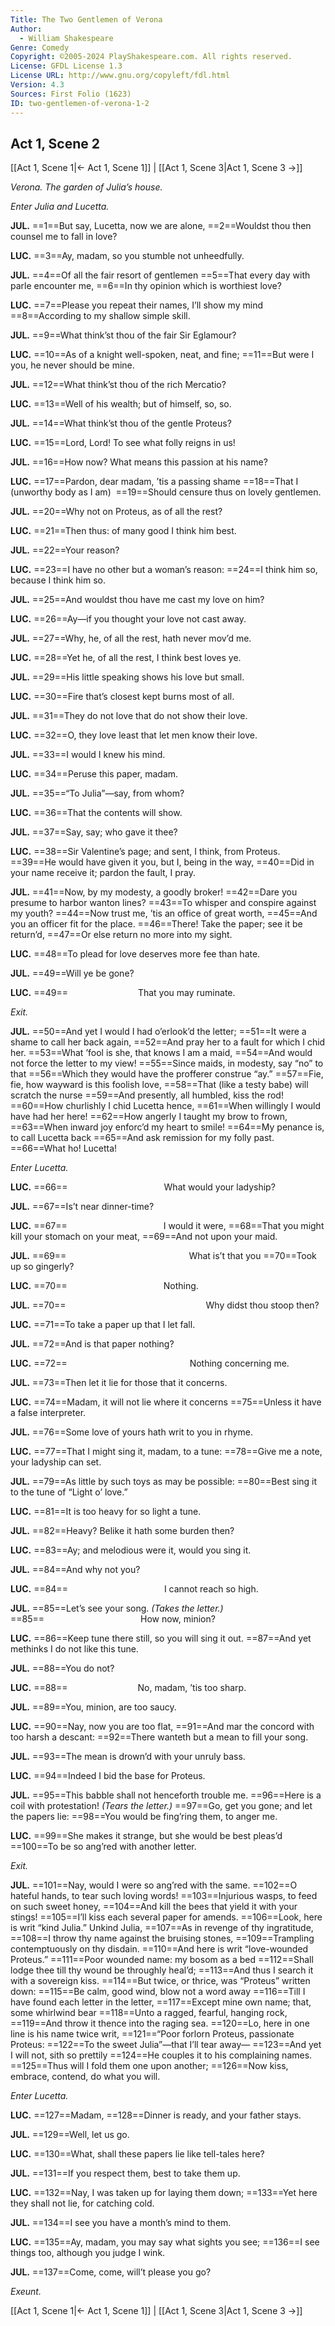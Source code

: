 ```yaml
---
Title: The Two Gentlemen of Verona
Author: 
  - William Shakespeare
Genre: Comedy
Copyright: ©2005-2024 PlayShakespeare.com. All rights reserved.
License: GFDL License 1.3
License URL: http://www.gnu.org/copyleft/fdl.html
Version: 4.3
Sources: First Folio (1623)
ID: two-gentlemen-of-verona-1-2
---
```


## Act 1, Scene 2
[[Act 1, Scene 1|← Act 1, Scene 1]] | [[Act 1, Scene 3|Act 1, Scene 3 →]]

*Verona. The garden of Julia’s house.*

*Enter Julia and Lucetta.*

**JUL.**
==1==But say, Lucetta, now we are alone,
==2==Wouldst thou then counsel me to fall in love?

**LUC.**
==3==Ay, madam, so you stumble not unheedfully.

**JUL.**
==4==Of all the fair resort of gentlemen
==5==That every day with parle encounter me,
==6==In thy opinion which is worthiest love?

**LUC.**
==7==Please you repeat their names, I’ll show my mind
==8==According to my shallow simple skill.

**JUL.**
==9==What think’st thou of the fair Sir Eglamour?

**LUC.**
==10==As of a knight well-spoken, neat, and fine;
==11==But were I you, he never should be mine.

**JUL.**
==12==What think’st thou of the rich Mercatio?

**LUC.**
==13==Well of his wealth; but of himself, so, so.

**JUL.**
==14==What think’st thou of the gentle Proteus?

**LUC.**
==15==Lord, Lord! To see what folly reigns in us!

**JUL.**
==16==How now? What means this passion at his name?

**LUC.**
==17==Pardon, dear madam, ’tis a passing shame
==18==That I (unworthy body as I am) 
==19==Should censure thus on lovely gentlemen.

**JUL.**
==20==Why not on Proteus, as of all the rest?

**LUC.**
==21==Then thus: of many good I think him best.

**JUL.**
==22==Your reason?

**LUC.**
==23==I have no other but a woman’s reason:
==24==I think him so, because I think him so.

**JUL.**
==25==And wouldst thou have me cast my love on him?

**LUC.**
==26==Ay—if you thought your love not cast away.

**JUL.**
==27==Why, he, of all the rest, hath never mov’d me.

**LUC.**
==28==Yet he, of all the rest, I think best loves ye.

**JUL.**
==29==His little speaking shows his love but small.

**LUC.**
==30==Fire that’s closest kept burns most of all.

**JUL.**
==31==They do not love that do not show their love.

**LUC.**
==32==O, they love least that let men know their love.

**JUL.**
==33==I would I knew his mind.

**LUC.**
==34==Peruse this paper, madam.

**JUL.**
==35==“To Julia”—say, from whom?

**LUC.**
==36==That the contents will show.

**JUL.**
==37==Say, say; who gave it thee?

**LUC.**
==38==Sir Valentine’s page; and sent, I think, from Proteus.
==39==He would have given it you, but I, being in the way,
==40==Did in your name receive it; pardon the fault, I pray.

**JUL.**
==41==Now, by my modesty, a goodly broker!
==42==Dare you presume to harbor wanton lines?
==43==To whisper and conspire against my youth?
==44==Now trust me, ’tis an office of great worth,
==45==And you an officer fit for the place.
==46==There! Take the paper; see it be return’d,
==47==Or else return no more into my sight.

**LUC.**
==48==To plead for love deserves more fee than hate.

**JUL.**
==49==Will ye be gone?

**LUC.**
==49==        That you may ruminate.

*Exit.*

**JUL.**
==50==And yet I would I had o’erlook’d the letter;
==51==It were a shame to call her back again,
==52==And pray her to a fault for which I chid her.
==53==What ’fool is she, that knows I am a maid,
==54==And would not force the letter to my view!
==55==Since maids, in modesty, say “no” to that
==56==Which they would have the profferer construe “ay.”
==57==Fie, fie, how wayward is this foolish love,
==58==That (like a testy babe) will scratch the nurse
==59==And presently, all humbled, kiss the rod!
==60==How churlishly I chid Lucetta hence,
==61==When willingly I would have had her here!
==62==How angerly I taught my brow to frown,
==63==When inward joy enforc’d my heart to smile!
==64==My penance is, to call Lucetta back
==65==And ask remission for my folly past.
==66==What ho! Lucetta!

*Enter Lucetta.*

**LUC.**
==66==           What would your ladyship?

**JUL.**
==67==Is’t near dinner-time?

**LUC.**
==67==           I would it were,
==68==That you might kill your stomach on your meat,
==69==And not upon your maid.

**JUL.**
==69==              What is’t that you
==70==Took up so gingerly?

**LUC.**
==70==           Nothing.

**JUL.**
==70==                Why didst thou stoop then?

**LUC.**
==71==To take a paper up that I let fall.

**JUL.**
==72==And is that paper nothing?

**LUC.**
==72==              Nothing concerning me.

**JUL.**
==73==Then let it lie for those that it concerns.

**LUC.**
==74==Madam, it will not lie where it concerns
==75==Unless it have a false interpreter.

**JUL.**
==76==Some love of yours hath writ to you in rhyme.

**LUC.**
==77==That I might sing it, madam, to a tune:
==78==Give me a note, your ladyship can set.

**JUL.**
==79==As little by such toys as may be possible:
==80==Best sing it to the tune of “Light o’ love.”

**LUC.**
==81==It is too heavy for so light a tune.

**JUL.**
==82==Heavy? Belike it hath some burden then?

**LUC.**
==83==Ay; and melodious were it, would you sing it.

**JUL.**
==84==And why not you?

**LUC.**
==84==           I cannot reach so high.

**JUL.**
==85==Let’s see your song.
*(Takes the letter.)*
==85==           How now, minion?

**LUC.**
==86==Keep tune there still, so you will sing it out.
==87==And yet methinks I do not like this tune.

**JUL.**
==88==You do not?

**LUC.**
==88==        No, madam, ’tis too sharp.

**JUL.**
==89==You, minion, are too saucy.

**LUC.**
==90==Nay, now you are too flat,
==91==And mar the concord with too harsh a descant:
==92==There wanteth but a mean to fill your song.

**JUL.**
==93==The mean is drown’d with your unruly bass.

**LUC.**
==94==Indeed I bid the base for Proteus.

**JUL.**
==95==This babble shall not henceforth trouble me.
==96==Here is a coil with protestation!
*(Tears the letter.)*
==97==Go, get you gone; and let the papers lie:
==98==You would be fing’ring them, to anger me.

**LUC.**
==99==She makes it strange, but she would be best pleas’d
==100==To be so ang’red with another letter.

*Exit.*

**JUL.**
==101==Nay, would I were so ang’red with the same.
==102==O hateful hands, to tear such loving words!
==103==Injurious wasps, to feed on such sweet honey,
==104==And kill the bees that yield it with your stings!
==105==I’ll kiss each several paper for amends.
==106==Look, here is writ “kind Julia.” Unkind Julia,
==107==As in revenge of thy ingratitude,
==108==I throw thy name against the bruising stones,
==109==Trampling contemptuously on thy disdain.
==110==And here is writ “love-wounded Proteus.”
==111==Poor wounded name: my bosom as a bed
==112==Shall lodge thee till thy wound be throughly heal’d;
==113==And thus I search it with a sovereign kiss.
==114==But twice, or thrice, was “Proteus” written down:
==115==Be calm, good wind, blow not a word away
==116==Till I have found each letter in the letter,
==117==Except mine own name; that, some whirlwind bear
==118==Unto a ragged, fearful, hanging rock,
==119==And throw it thence into the raging sea.
==120==Lo, here in one line is his name twice writ,
==121==“Poor forlorn Proteus, passionate Proteus:
==122==To the sweet Julia”—that I’ll tear away⁠—
==123==And yet I will not, sith so prettily
==124==He couples it to his complaining names.
==125==Thus will I fold them one upon another;
==126==Now kiss, embrace, contend, do what you will.

*Enter Lucetta.*

**LUC.**
==127==Madam,
==128==Dinner is ready, and your father stays.

**JUL.**
==129==Well, let us go.

**LUC.**
==130==What, shall these papers lie like tell-tales here?

**JUL.**
==131==If you respect them, best to take them up.

**LUC.**
==132==Nay, I was taken up for laying them down;
==133==Yet here they shall not lie, for catching cold.

**JUL.**
==134==I see you have a month’s mind to them.

**LUC.**
==135==Ay, madam, you may say what sights you see;
==136==I see things too, although you judge I wink.

**JUL.**
==137==Come, come, will’t please you go?

*Exeunt.*

[[Act 1, Scene 1|← Act 1, Scene 1]] | [[Act 1, Scene 3|Act 1, Scene 3 →]]